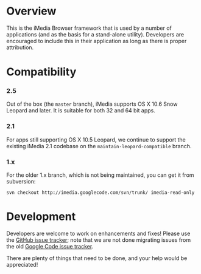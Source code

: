 Overview
========

This is the iMedia Browser framework that is used by a number of applications (and as the basis for a stand-alone utility).  Developers are encouraged to include this in their application as long as there is proper attribution.



Compatibility
========

### 2.5

Out of the box (the `master` branch), iMedia supports OS X 10.6 Snow Leopard and later. It is suitable for both 32 and 64 bit apps.

### 2.1

For apps still supporting OS X 10.5 Leopard, we continue to support the existing iMedia 2.1 codebase on the `maintain-leopard-compatible` branch.

### 1.x

For the older 1.x branch, which is not being maintained, you can get it from subversion:

`svn checkout http://imedia.googlecode.com/svn/trunk/ imedia-read-only`


Development
========

Developers are welcome to work on enhancements and fixes!  Please use the [GitHub issue tracker](https://github.com/karelia/imedia/issues); note that we are not done migrating issues from the old [Google Code issue tracker](http://code.google.com/p/imedia/issues/list).

There are plenty of things that need to be done, and your help would be appreciated!
